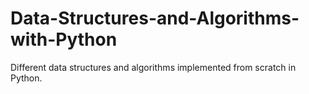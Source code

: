 # Data-Structures-and-Algorithms-with-Python

Different data structures and algorithms implemented from scratch in Python.